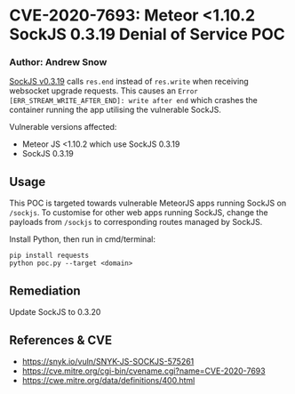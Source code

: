 # CVE-2020-7693: Meteor <1.10.2 SockJS 0.3.19 Denial of Service POC
### Author: Andrew Snow

[SockJS v0.3.19](https://github.com/sockjs/sockjs-node/issues/252) calls `res.end` instead of `res.write` when receiving websocket upgrade requests. This causes an `Error [ERR_STREAM_WRITE_AFTER_END]: write after end` which crashes the container running the app utilising the vulnerable SockJS.

Vulnerable versions affected:
* Meteor JS <1.10.2 which use SockJS 0.3.19
* SockJS 0.3.19

## Usage
This POC is targeted towards vulnerable MeteorJS apps running SockJS on `/sockjs`. To customise for other web apps running SockJS, change the payloads from `/sockjs` to corresponding routes managed by SockJS.

Install Python, then run in cmd/terminal:
```
pip install requests
python poc.py --target <domain>
```

## Remediation
Update SockJS to 0.3.20

## References & CVE
* https://snyk.io/vuln/SNYK-JS-SOCKJS-575261
* https://cve.mitre.org/cgi-bin/cvename.cgi?name=CVE-2020-7693
* https://cwe.mitre.org/data/definitions/400.html
